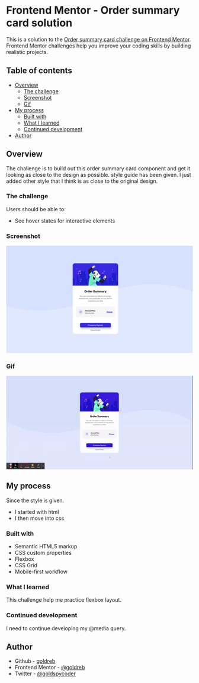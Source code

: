 # Frontend Mentor - Order summary card solution

This is a solution to the [Order summary card challenge on Frontend Mentor](https://www.frontendmentor.io/challenges/order-summary-component-QlPmajDUj). Frontend Mentor challenges help you improve your coding skills by building realistic projects.

## Table of contents

- [Overview](#overview)
  - [The challenge](#the-challenge)
  - [Screenshot](#screenshot)
  - [Gif](#gif)
- [My process](#my-process)
  - [Built with](#built-with)
  - [What I learned](#what-i-learned)
  - [Continued development](#continued-development)
- [Author](#author)


## Overview

The challenge is to build out this order summary card component and get it looking as close to the design as possible.
style guide has been given. I just added other style that I think is as close to the original design.

### The challenge

Users should be able to:

- See hover states for interactive elements

### Screenshot

![order-summary](images/order-summary.jpg)

### Gif

![order-summary-gif](images/order-summary-gif.gif)

## My process

Since the style is given.

- I started with html
- I then move into css

### Built with

- Semantic HTML5 markup
- CSS custom properties
- Flexbox
- CSS Grid
- Mobile-first workflow

### What I learned

This challenge help me practice flexbox layout.

### Continued development

I need to continue developing my @media query.

## Author

- Github - [goldreb](https://github.com/goldreb)
- Frontend Mentor - [@goldreb](https://www.frontendmentor.io/profile/goldreb)
- Twitter - [@goldspycoder](https://www.twitter.com/yourusername)

#
